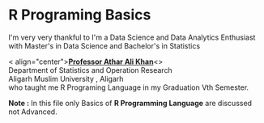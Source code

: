 # R Programing Basics
I'm very very thankful to 
I'm a Data Science and Data Analytics Enthusiast with Master's in Data Science and Bachelor's in Statistics

< align="center">[**Professor Athar Ali Khan**](https://www.amu.ac.in/faculty/statistics-and-operations-research/athar-ali-khan)<>
<br> Department of Statistics and Operation Research 
<br> Aligarh Muslim University , Aligarh 
<br> who taught me R Programing Language in my Graduation Vth Semester.

**Note :** In this file only Basics of **R Programming Language** are discussed not Advanced.
